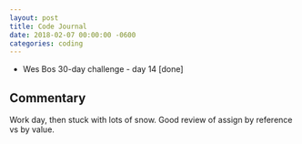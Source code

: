 ```yaml
---
layout: post
title: Code Journal
date: 2018-02-07 00:00:00 -0600
categories: coding
---
```


- Wes Bos 30-day challenge - day 14 [done]

## Commentary

Work day, then stuck with lots of snow. Good review of assign by reference vs by value.
